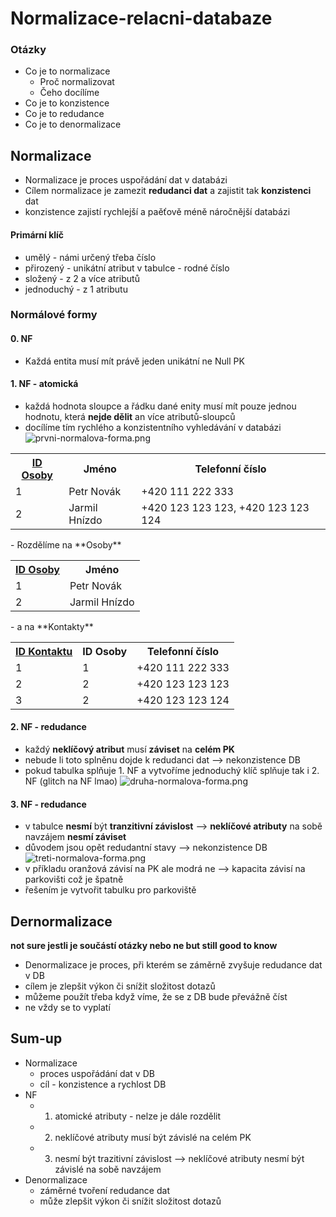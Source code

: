 # Normalizace-relacni-databaze

### Otázky
- Co je to normalizace
  - Proč normalizovat
  - Čeho docílíme
- Co je to konzistence
- Co je to redudance
- Co je to denormalizace 
## Normalizace
- Normalizace je proces uspořádání dat v databázi
- Cílem normalizace je zamezit **redudanci dat** a zajistit tak **konzistenci** dat
- konzistence zajistí rychlejší a paěťově méně náročnější databázi

#### Primární klíč
- umělý - námi určený třeba číslo
- přirozený - unikátní atribut v tabulce - rodné číslo
- složený - z 2 a více atributů
- jednoduchý - z 1 atributu

### Normálové formy
#### 0. NF
- Každá entita musí mít právě jeden unikátní ne Null PK
#### 1. NF - atomická
- každá hodnota sloupce a řádku dané enity musí mít pouze jednou hodnotu, která **nejde dělit** an více atributů-sloupců
- docílíme tím rychlého a konzistentního vyhledávání v databázi
![prvni-normalova-forma.png](prvni-normalova-forma.png)

<table >
<tbody><tr>
<th><u>ID Osoby</u>
</th>
<th>Jméno
</th>
<th>Telefonní číslo
</th></tr>
<tr>
<td>1</td>
<td>Petr Novák</td>
<td>+420 111 222 333
</td></tr>
<tr>
<td>2</td>
<td>Jarmil Hnízdo</td>
<td>+420 123 123 123, +420 123 123 124
</td></tr>
</tbody>
</table>
- Rozdělíme na **Osoby**
<table >
<tbody><tr>
<th><u>ID Osoby</u>
</th>
<th>Jméno
</th></tr>
<tr>
<td>1</td>
<td>Petr Novák
</td></tr>
<tr>
<td>2</td>
<td>Jarmil Hnízdo
</td></tr>
</tbody></table>
- a na **Kontakty**
<table >
<tbody><tr>
<th><u>ID Kontaktu</u>
</th>
<th>ID Osoby
</th>
<th>Telefonní číslo
</th></tr>
<tr>
<td>1</td>
<td>1</td>
<td>+420 111 222 333
</td></tr>
<tr>
<td>2</td>
<td>2</td>
<td>+420 123 123 123
</td></tr>
<tr>
<td>3</td>
<td>2</td>
<td>+420 123 123 124
</td></tr>
</tbody></table>

#### 2. NF - redudance
- každý **neklíčový atribut** musí **záviset** na **celém PK**
- nebude li toto splněnu dojde k redudanci dat --> nekonzistence DB
- pokud tabulka splňuje 1. NF a vytvoříme jednoduchý klíč splňuje tak i 2. NF (glitch na NF lmao)
![druha-normalova-forma.png](druha-normalova-forma.png)
#### 3. NF - redudance
- v tabulce **nesmí** být **tranzitivní závislost** --> **neklíčové atributy** na sobě navzájem **nesmí záviset**
- důvodem jsou opět redudantní stavy --> nekonzistence DB
![treti-normalova-forma.png](treti-normalova-forma.png)
- v příkladu oranžová závisí na PK ale modrá ne --> kapacita závisí na parkovišti což je špatně
- řešením je vytvořit tabulku pro parkoviště


## Dernormalizace
**not sure jestli je součástí otázky nebo ne but still good to know**
- Denormalizace je proces, při kterém se záměrně zvyšuje redudance dat v DB
- cílem je zlepšit výkon či snížit složitost dotazů
- můžeme použít třeba když víme, že se z DB bude převážně číst
- ne vždy se to vyplatí

## Sum-up
- Normalizace
  - proces uspořádání dat v DB
  - cíl - konzistence a rychlost DB
- NF
  - 1. atomické atributy - nelze je dále rozdělit
  - 2. neklíčové atributy musí být závislé na celém PK
  - 3. nesmí být trazitivní závislost --> neklíčové atributy nesmí být závislé na sobě navzájem
- Denormalizace
  - záměrné tvoření redudance dat
  - může zlepšit výkon či snížit složitost dotazů